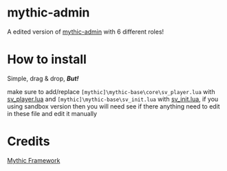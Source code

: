 # mythic-admin
A edited version of [mythic-admin](https://github.com/Mythic-Framework/mythic-admin) with 6 different roles!

# How to install
Simple, drag & drop, _**But!**_

make sure to add/replace `[mythic]\mythic-base\core\sv_player.lua` with [sv_player.lua](https://github.com/ISKinGeR/mythic-admin/blob/main/sv_player.lua) and `[mythic]\mythic-base\sv_init.lua` with [sv_init.lua](https://github.com/ISKinGeR/mythic-admin/blob/main/sv_init.lua), if you using sandbox version then you will need see if there anything need to edit in these file and edit it manually

# Credits
[Mythic Framework](https://github.com/Mythic-Framework)
